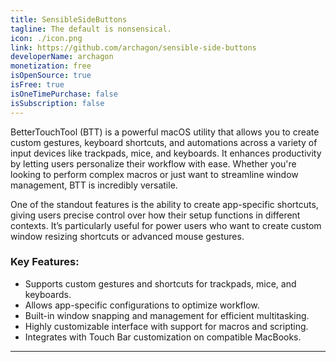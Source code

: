 ```yaml
---
title: SensibleSideButtons
tagline: The default is nonsensical.
icon: ./icon.png
link: https://github.com/archagon/sensible-side-buttons
developerName: archagon
monetization: free
isOpenSource: true
isFree: true
isOneTimePurchase: false
isSubscription: false
---
```


BetterTouchTool (BTT) is a powerful macOS utility that allows you to create custom gestures, keyboard shortcuts, and automations across a variety of input devices like trackpads, mice, and keyboards. It enhances productivity by letting users personalize their workflow with ease. Whether you're looking to perform complex macros or just want to streamline window management, BTT is incredibly versatile.

One of the standout features is the ability to create app-specific shortcuts, giving users precise control over how their setup functions in different contexts. It’s particularly useful for power users who want to create custom window resizing shortcuts or advanced mouse gestures.

### Key Features:
- Supports custom gestures and shortcuts for trackpads, mice, and keyboards.
- Allows app-specific configurations to optimize workflow.
- Built-in window snapping and management for efficient multitasking.
- Highly customizable interface with support for macros and scripting.
- Integrates with Touch Bar customization on compatible MacBooks.

---
